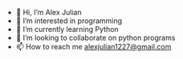 - 👋 Hi, I’m Alex Julian
- 👀 I’m interested in programming
- 🌱 I’m currently learning Python
- 💞️ I’m looking to collaborate on python programs
- 📫 How to reach me alexjulian1227@gmail.com

<!---
alexjulian1227/alexjulian1227 is a ✨ special ✨ repository because its `README.md` (this file) appears on your GitHub profile.
You can click the Preview link to take a look at your changes.
--->
